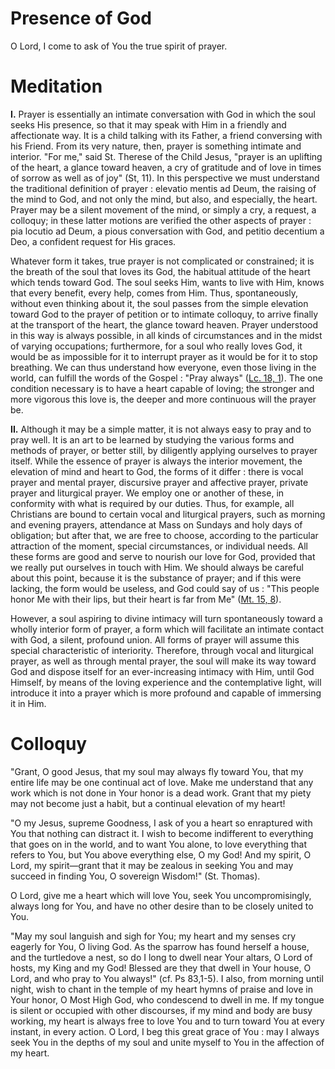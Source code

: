 # Presence of God

O Lord, I come to ask of You the true spirit of prayer.

# Meditation

**I.** Prayer is essentially an intimate conversation with God in which the soul seeks His presence, so that it may speak with Him in a friendly and affectionate way. It is a child talking with its Father, a friend conversing with his Friend. From its very nature, then, prayer is something intimate and interior. "For me," said St. Therese of the Child Jesus, "prayer is an uplifting of the heart, a glance toward heaven, a cry of gratitude and of love in times of sorrow as well as of joy" (St, 11). In this perspective we must understand the traditional definition of prayer : elevatio mentis ad Deum, the raising of the mind to God, and not only the mind, but also, and especially, the heart. Prayer may be a silent movement of the mind, or simply a cry, a request, a colloquy; in these latter motions are verified the other aspects of prayer : pia locutio ad Deum, a pious conversation with God, and petitio decentium a Deo, a confident request for His graces.

Whatever form it takes, true prayer is not complicated or constrained; it is the breath of the soul that loves its God, the habitual attitude of the heart which tends toward God. The soul seeks Him, wants to live with Him, knows that every benefit, every help, comes from Him. Thus, spontaneously, without even thinking about it, the soul passes from the simple elevation toward God to the prayer of petition or to intimate colloquy, to arrive finally at the transport of the heart, the glance toward heaven. Prayer understood in this way is always possible, in all kinds of circumstances and in the midst of varying occupations; furthermore, for a soul who really loves God, it would be as impossible for it to interrupt prayer as it would be for it to stop breathing. We can thus understand how everyone, even those living in the world, can fulfill the words of the Gospel : "Pray always" ([Lc. 18, 1](https://vulgata.online/bible/Lc.18?ed=DR2&vfn=DR2.Lc.18.1:vs)). The one condition necessary is to have a heart capable of loving; the stronger and more vigorous this love is, the deeper and more continuous will the prayer be.

**II.** Although it may be a simple matter, it is not always easy to pray and to pray well. It is an art to be learned by studying the various forms and methods of prayer, or better still, by diligently applying ourselves to prayer itself. While the essence of prayer is always the interior movement, the elevation of mind and heart to God, the forms of it differ : there is vocal prayer and mental prayer, discursive prayer and affective prayer, private prayer and liturgical prayer. We employ one or another of these, in conformity with what is required by our duties. Thus, for example, all Christians are bound to certain vocal and liturgical prayers, such as morning and evening prayers, attendance at Mass on Sundays and holy days of obligation; but after that, we are free to choose, according to the particular attraction of the moment, special circumstances, or individual needs. All these forms are good and serve to nourish our love for God, provided that we really put ourselves in touch with Him. We should always be careful about this point, because it is the substance of prayer; and if this were lacking, the form would be useless, and God could say of us : "This people honor Me with their lips, but their heart is far from Me" ([Mt. 15, 8](https://vulgata.online/bible/Mt.15?ed=DR2&vfn=DR2.Mt.15.8:vs)).

However, a soul aspiring to divine intimacy will turn spontaneously toward a wholly interior form of prayer, a form which will facilitate an intimate contact with God, a silent, profound union. All forms of prayer will assume this special characteristic of interiority. Therefore, through vocal and liturgical prayer, as well as through mental prayer, the soul will make its way toward God and dispose itself for an ever-increasing intimacy with Him, until God Himself, by means of the loving experience and the contemplative light, will introduce it into a prayer which is more profound and capable of immersing it in Him.

# Colloquy

"Grant, O good Jesus, that my soul may always fly toward You, that my entire life may be one continual act of love. Make me understand that any work which is not done in Your honor is a dead work. Grant that my piety may not become just a habit, but a continual elevation of my heart!

"O my Jesus, supreme Goodness, I ask of you a heart so enraptured with You that nothing can distract it. I wish to become indifferent to everything that goes on in the world, and to want You alone, to love everything that refers to You, but You above everything else, O my God! And my spirit, O Lord, my spirit—grant that it may be zealous in seeking You and may succeed in finding You, O sovereign Wisdom!" (St. Thomas).

O Lord, give me a heart which will love You, seek You uncompromisingly, always long for You, and have no other desire than to be closely united to You.

"May my soul languish and sigh for You; my heart and my senses cry eagerly for You, O living God. As the sparrow has found herself a house, and the turtledove a nest, so do I long to dwell near Your altars, O Lord of hosts, my King and my God! Blessed are they that dwell in Your house, O Lord, and who pray to You always!" (cf. Ps 83,1-5). I also, from morning until night, wish to chant in the temple of my heart hymns of praise and love in Your honor, O Most High God, who condescend to dwell in me. If my tongue is silent or occupied with other discourses, if my mind and body are busy working, my heart is always free to love You and to turn toward You at every instant, in every action. O Lord, I beg this great grace of You : may I always seek You in the depths of my soul and unite myself to You in the affection of my heart.
